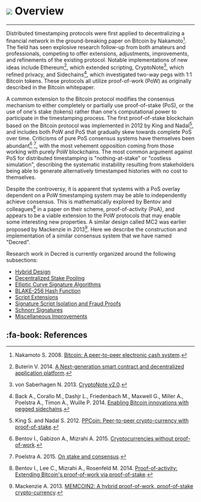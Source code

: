 # <img class="dcr-icon" src="/img/dcr-icons/Info.svg" /> Overview 

---

Distributed timestamping protocols were first applied to decentralizing a financial network in the ground-breaking paper on Bitcoin by Nakamoto[^1]. The field has seen explosive research follow-up from both amateurs and professionals, competing to offer extensions, adjustments, improvements, and refinements of the existing protocol. Notable implementations of new ideas include Ethereum[^2], which extended scripting, CryptoNote[^3], which refined privacy, and Sidechains[^4], which investigated two-way pegs with 1:1 Bitcoin tokens. These protocols all utilize proof-of-work (PoW) as originally described in the Bitcoin whitepaper.

A common extension to the Bitcoin protocol modifies the consensus mechanism to either completely or partially use proof-of-stake (PoS), or the use of one's stake (tokens) rather than one's computational power to participate in the timestamping process. The first proof-of-stake blockchain based on the Bitcoin protocol was implemented in 2012 by King and Nadal[^5], and includes both PoW and PoS that gradually skew towards complete PoS over time. Criticisms of pure PoS consensus systems have themselves been abundant[^6] [^7], with the most vehement opposition coming from those working with purely PoW blockchains. The most common argument against PoS for distributed timestamping is "nothing-at-stake" or "costless simulation", describing the systematic instability resulting from stakeholders being able to generate alternatively timestamped histories with no cost to themselves.

Despite the controversy, it is apparent that systems with a PoS overlay dependent on a PoW timestamping system may be able to independently achieve consensus. This is mathematically explored by Bentov and colleagues[^8] in a paper on their scheme, proof-of-activity (PoA), and appears to be a viable extension to the PoW protocols that may enable some interesting new properties. A similar design called MC2 was earlier proposed by Mackenzie in 2013[^9]. Here we describe the construction and implementation of a similar consensus system that we have named "Decred".

Research work in Decred is currently organized around the following subsections:

* [Hybrid Design](hybrid-design.md)
* [Decentralized Stake Pooling](decentralized-stake-pooling.md)
* [Elliptic Curve Signature Algorithms](elliptic-curve-signature-algorithms.md)
* [BLAKE-256 Hash Function](blake-256-hash-function.md)
* [Script Extensions](script-extensions.md)
* [Signature Script Isolation and Fraud Proofs](signature-script-isolation-and-fraud-proofs.md)
* [Schnorr Signatures](schnorr-signatures.md)
* [Miscellaneous Improvements](miscellaneous-improvements.md)

## :fa-book: References

[^1]: Nakamoto S. 2008. [Bitcoin: A peer-to-peer electronic cash system](https://decred.org/research/nakamoto2008.pdf).
[^2]: Buterin V. 2014. [A Next-generation smart contract and decentralized application platform](https://decred.org/research/buterin2014.pdf).
[^3]: von Saberhagen N. 2013. [CryptoNote v2.0](https://decred.org/research/saberhagen2013.pdf).
[^4]: Back A., Corallo M., Dashjr L., Friedenbach M., Maxwell G., Miller A., Poelstra A., Timon A., Wuille P. 2014. [Enabling Bitcoin innovations with pegged sidechains](https://decred.org/research/back2014.pdf).
[^5]: King S. and Nadal S. 2012. [PPCoin: Peer-to-peer crypto-currency with proof-of-stake](https://decred.org/research/king2012.pdf).
[^6]: Bentov I., Gabizon A., Mizrahi A. 2015. [Cryptocurrencies without proof-of-work](https://decred.org/research/bentov2015.pdf).
[^7]: Poelstra A. 2015. [On stake and consensus](https://decred.org/research/poelstra2015.pdf).
[^8]: Bentov I., Lee C., Mizrahi A., Rosenfeld M. 2014. [Proof-of-activity: Extending Bitcoin's proof-of-work via proof-of-stake](https://decred.org/research/bentov2014.pdf).
[^9]: Mackenzie A. 2013. [MEMCOIN2: A hybrid proof-of-work, proof-of-stake crypto-currency](https://decred.org/research/mackenzie2013.pdf).
